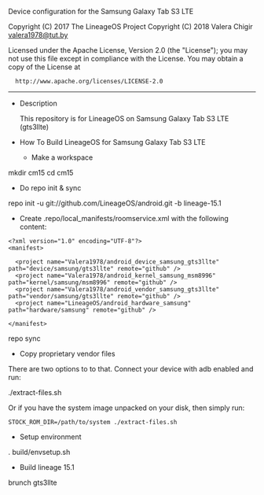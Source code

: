 Device configuration for the Samsung Galaxy Tab S3 LTE

Copyright (C) 2017 The LineageOS Project
Copyright (C) 2018 Valera Chigir <valera1978@tut.by>

 Licensed under the Apache License, Version 2.0 (the "License");
 you may not use this file except in compliance with the License.
 You may obtain a copy of the License at

      http://www.apache.org/licenses/LICENSE-2.0

------------------------------------------------------------------

* Description

  This repository is for LineageOS on Samsung Galaxy Tab S3 LTE (gts3llte)

* How To Build LineageOS for Samsung Galaxy Tab S3 LTE

  - Make a workspace

mkdir cm15
cd cm15

  - Do repo init & sync

repo init -u git://github.com/LineageOS/android.git -b lineage-15.1

  - Create .repo/local_manifests/roomservice.xml with the following content:

```
<?xml version="1.0" encoding="UTF-8"?>
<manifest>

  <project name="Valera1978/android_device_samsung_gts3llte" path="device/samsung/gts3llte" remote="github" />
  <project name="Valera1978/android_kernel_samsung_msm8996" path="kernel/samsung/msm8996" remote="github" />
  <project name="Valera1978/android_vendor_samsung_gts3llte" path="vendor/samsung/gts3llte" remote="github" />
  <project name="LineageOS/android_hardware_samsung" path="hardware/samsung" remote="github" />

</manifest>
```

repo sync

  - Copy proprietary vendor files

  There are two options to to that. Connect your device with adb enabled and run:

./extract-files.sh

  Or if you have the system image unpacked on your disk, then simply run:

    STOCK_ROM_DIR=/path/to/system ./extract-files.sh

  - Setup environment

. build/envsetup.sh

  - Build lineage 15.1

brunch gts3llte
